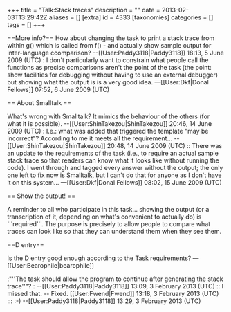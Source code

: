 +++
title = "Talk:Stack traces"
description = ""
date = 2013-02-03T13:29:42Z
aliases = []
[extra]
id = 4333
[taxonomies]
categories = []
tags = []
+++

==More info?==
How about changing the task to print a stack trace from within g() which is called from f() - and actually show sample output for inter-language ccomparison? --[[User:Paddy3118|Paddy3118]] 18:13, 5 June 2009 (UTC)
: I don't particularly want to constrain what people call the functions as precise comparisons aren't the point of the task (the point: show facilities for debugging without having to use an external debugger) but showing what the output is is a very good idea. —[[User:Dkf|Donal Fellows]] 07:52, 6 June 2009 (UTC)

== About Smalltalk ==

What's wrong with Smalltalk? It mimics the behaviour of the others (for what it is possible). --[[User:ShinTakezou|ShinTakezou]] 20:46, 14 June 2009 (UTC)
: I.e.: what was added that triggered the template "may be incorrect"? According to me it meets all the requirement... --[[User:ShinTakezou|ShinTakezou]] 20:48, 14 June 2009 (UTC)
:: There was an update to the requirements of the task (i.e., to require an actual sample stack trace so that readers can know what it looks like without running the code). I went through and tagged every answer without the output; the only one left to fix now is Smalltalk, but I can't do that for anyone as I don't have it on this system... —[[User:Dkf|Donal Fellows]] 08:02, 15 June 2009 (UTC)

== Show the output! ==

A reminder to all who participate in this task... showing the output (or a transcription of it, depending on what's convenient to actually do) is '''required'''. The purpose is precisely to allow people to compare what traces can look like so that they can understand them when they see them.

==D entry==

Is the D entry good enough according to the Task requirements? —[[User:Bearophile|bearophile]]

:"''The task should allow the program to continue after generating the stack trace''"?
: --[[User:Paddy3118|Paddy3118]] 13:09, 3 February 2013 (UTC)
:: I missed that. -- Fixed. [[User:Fwend|Fwend]] 13:18, 3 February 2013 (UTC)
::: :-)   --[[User:Paddy3118|Paddy3118]] 13:29, 3 February 2013 (UTC)

